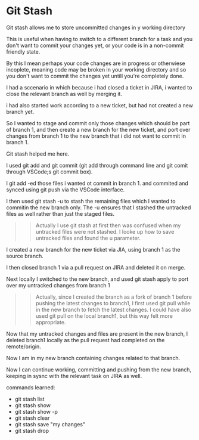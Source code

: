 # Git Stash

Git stash allows me to store uncommitted changes in y working directory

This is useful when having to switch to a different branch for a task and you don't want to commit your changes yet, or your code is in a non-commit friendly state.

By this I mean perhaps your code changes are in progress or otherwiese incoplete, meaning code may be broken in your working directory and so you don't want to commit the changes yet untill you're completely done.

I had a sccenario in which because i had closed a ticket in JIRA, i wanted to close the relevant branch as well by merging it.

i had also started work according to a new ticket, but had not created a new branch yet.

So I wanted to stage and commit only those changes which should be part of branch 1, and then create a new branch for the new ticket, and port over changes from branch 1 to the new branch that i did not want to commit in branch 1.

Git stash helped me here.

I used git add and git commit (git add through command line and git comit through VSCode;s git commit box).

I git add -ed those files i wanted ot commit in branch 1. and commited and synced using git push via the VSCode interface.

I then used git stash -u to stash the remaining files which I wanted to commitin the new branch only. The -u ensures that I stashed the untracked files as well rather than just the staged files.

>>Actually I use git stash at first then was confused when my untracked files were not stashed. I looke up how to save untracked files and found the u parameter.

I created a new branch for the new ticket via JIA, using branch 1 as the source branch.

I then closed branch 1 via a pull request on JIRA and deleted it on merge.

Next locally I switched to the new branch,  and used git stash apply to port over my untracked changes from branch 1

>> Actually, since I created the branch as a fork of branch 1 before pushing the latest changes to branch1, I first used git pull <branch1> while in the new branch to fetch the latest changes. I could have also used git pull on the local branch1, but this way felt more appropriate.

Now that my untracked changes and files are present in the new branch, I deleted branch1 locally as the pull request had completed on the remote/origin.

Now I am in my new branch containing changes related to that branch.

Now I can continue working, committing and pushing from the new branch, keeping in sysnc with the relevant task on JIRA as well.

commands learned:

- git stash list
- git stash show
- git stash show -p
- git stash clear
- git stash save "my changes"
- git stash drop <id>
